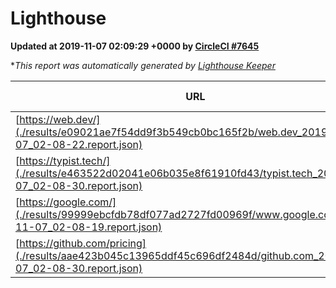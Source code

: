 
# Lighthouse

**Updated at 2019-11-07 02:09:29 +0000 by [CircleCI #7645](https://circleci.com/gh/ItinerisLtd/lighthouse-keeper-example/7645)**

**This report was automatically generated by [Lighthouse Keeper](https://github.com/itinerisltd/lighthouse-keeper)*

| URL | Performance | Accessibility | Best Practices | SEO | PWA | Updated At |
| --- | --- | --- | --- | --- | --- | --- |
| [https://web.dev/](./results/e09021ae7f54dd9f3b549cb0bc165f2b/web.dev_2019-11-07_02-08-22.report.json) | 0.86 | 0.9 | 1 | 0.96 | 0.93 | 2019-11-07T02:08:22.836Z |
| [https://typist.tech/](./results/e463522d02041e06b035e8f61910fd43/typist.tech_2019-11-07_02-08-30.report.json) |  |  |  |  |  | 2019-11-07T02:08:30.992Z |
| [https://google.com/](./results/99999ebcfdb78df077ad2727fd00969f/www.google.com_2019-11-07_02-08-19.report.json) | 0.94 | 0.86 | 0.93 | 0.83 | 0.56 | 2019-11-07T02:08:19.118Z |
| [https://github.com/pricing](./results/aae423b045c13965ddf45c696df2484d/github.com_2019-11-07_02-08-30.report.json) | 0.81 | 0.93 | 0.93 | 0.92 | 0.56 | 2019-11-07T02:08:30.689Z |
